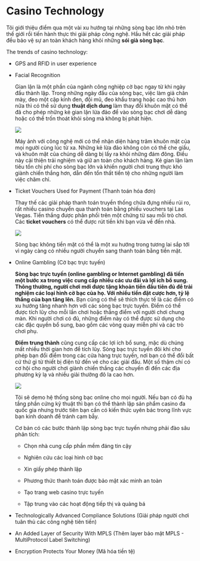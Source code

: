 # Casino Technology
Tôi giới thiệu điểm qua một vài xu hướng tại những sòng bạc lớn nhỏ trên thế giới rồi tiến hành thực thi giải pháp công nghệ. Hầu hết các giải pháp đều bảo vệ sự an toàn khách hàng khỏi những **sói già sòng bạc**. 


The trends of casino technology:
+ GPS and RFID in user experience
+ Facial Recognition
  
  Gian lận là một phần của ngành công nghiệp cờ bạc ngay từ khi ngày đầu thành lập. Trong những ngày đầu của sòng bạc, việc làm giả chân mày, đeo một cặp kính đen, đội mũ, đeo khẩu trang hoặc cao thủ hơn nữa thì có thể sử dụng **thuật dịch dung** làm thay đổi khuôn mặt có thể đã cho phép những kẻ gian lận lừa đảo để vào sòng bạc chơi dễ dàng hoặc có thể trốn thoát khỏi sòng mà không bị phát hiện.

  ![](http://s3img.vcdn.vn/123phim/2016/01/bon-ong-hoang-phong-ve-cung-xuat-hien-trong-bom-tan-tet-than-tai-3-14531873648147.jpg)

  Máy ảnh với công nghệ mới có thể nhận diện hàng trăm khuôn mặt của mọi người cùng lúc từ xa. Những kẻ lừa đảo không còn có thể che giấu, và khuôn mặt của chúng dễ dàng bị lấy ra khỏi những đám đông. Điều này cải thiện trải nghiệm và giữ an toàn cho khách hàng. Kẻ gian lận làm tiêu tốn chi phí cho sòng bạc lớn và khiến người chơi trung thực khó giành chiến thắng hơn, dẫn đến tổn thất tiền tệ cho những người làm việc chăm chỉ.

+ Ticket Vouchers Used for Payment (Thanh toán hóa đơn)
  
  Thay thế các giải pháp thanh toán truyền thống chứa đựng nhiều rủi ro, rất nhiều casino chuyển qua thanh toán bằng phiếu vouchers tại Las Vegas. Tiền thắng được phân phối trên một chứng từ sau mỗi trò chơi. Các **ticket vouchers** có thể được rút tiền khi bạn vừa về đến nhà. 

  ![](https://znews-photo.zadn.vn/w660/Uploaded/rdsyy/2017_09_05/15338789_388867278119649_2210523371709470777_n768x511.jpg)

   Sòng bạc không tiền mặt có thể là một xu hướng trong tương lai sắp tới vì ngày càng có nhiều người chuyển sang thanh toán bằng tiền mặt.
+ Online Gambling (Cờ bạc trực tuyến)
  
  **Sòng bạc trực tuyến (online gambling or Internet gambling) đã tiến một bước xa trong việc cung cấp nhiều các ưu đãi và lợi ích bổ sung. Thông thường, người chơi mới được tặng khoản tiền đầu tiên đủ để trải nghiệm các loại hình cờ bạc của họ. Với nhiều tiền đặt cược hơn, tỷ lệ thắng của bạn tăng lên.** Bạn cũng có thể sẽ thích thực tế là các điểm có xu hướng tăng nhanh hơn với các sòng bạc trực tuyến. Điểm có thể được tích lũy cho mỗi lần chơi hoặc thắng điểm với người chơi chung màn. Khi người chơi có đủ, những điểm này có thể được sử dụng cho các đặc quyền bổ sung, bao gồm các vòng quay miễn phí và các trò chơi phụ.

  **Điểm trung thành** cũng cung cấp các lợi ích bổ sung, mặc dù chúng mất nhiều thời gian hơn để tích lũy. Sòng bạc trực tuyến đôi khi cho phép bạn đổi điểm trong các cửa hàng trực tuyến, nơi bạn có thể đổi bất cứ thứ gì từ thiết bị điện tử đến vé cho các giải đấu. Một số thậm chí có cơ hội cho người chơi giành chiến thắng các chuyến đi đến các địa phương kỳ lạ và nhiều giải thưởng đô la cao hơn.
  
  ![](https://66.media.tumblr.com/cc31f5e7c45e30f39a4f577227a77841/tumblr_inline_pd3qhl4pvI1w5rd4c_540.jpg)
  
  Tôi sẽ demo hệ thống sòng bạc online cho mọi người. Nếu bạn có đủ hạ tầng phần cứng kỹ thuật thì bạn có thể thành lập sản phẩm casino đa quốc gia nhưng trước tiên bạn cần có kiến thức uyên bác trong lĩnh vực bạn kinh doanh để tránh cạm bẫy.
  
  Cơ bản có các bước thành lập sòng bạc trực tuyến nhưng phải đào sâu phân tích:
  + Chọn nhà cung cấp phần mềm đáng tin cậy
  + Nghiên cứu các loại hình cờ bạc
  + Xin giấy phép thành lập
  
  + Phương thức thanh toán được bảo mật xác minh an toàn
  + Tạo trang web casino trực tuyến
  + Tập trung vào các hoạt động tiếp thị và quảng bá

+ Technologically Advanced Compliance Solutions (Giải pháp người chơi tuân thủ các công nghệ tiên tiến)
+ An Added Layer of Security With MPLS (Thêm layer bảo mật MPLS - MultiProtocol Label Switching)
+ Encryption Protects Your Money (Mã hóa tiền tệ)


